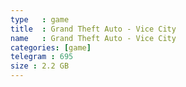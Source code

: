 ```yaml
---
type   : game
title  : Grand Theft Auto - Vice City
name   : Grand Theft Auto - Vice City
categories: [game]
telegram : 695
size : 2.2 GB
---
```



